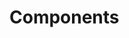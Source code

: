 <!-- Space: Projects -->
<!-- Parent: ZshCore -->
<!-- Title: Components ZshCore -->
<!-- Label: ZshCore -->
<!-- Label: Project -->
<!-- Label: Components -->
<!-- Include: disclaimer.md -->
<!-- Include: ac:toc -->

# Components
